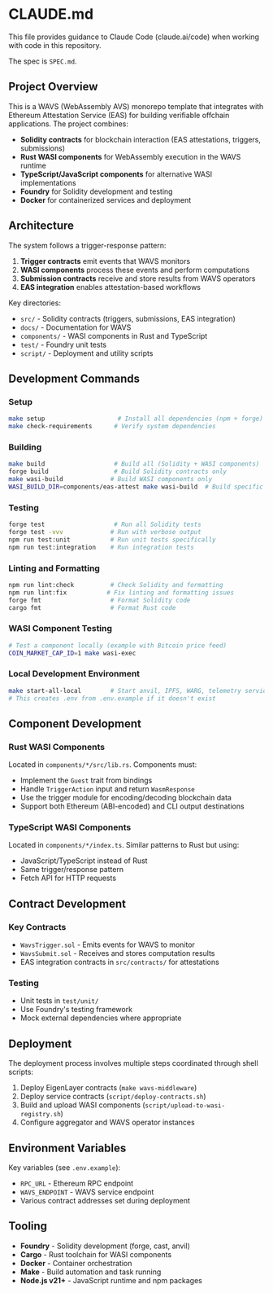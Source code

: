 # CLAUDE.md

This file provides guidance to Claude Code (claude.ai/code) when working with code in this repository.

The spec is `SPEC.md`.

## Project Overview

This is a WAVS (WebAssembly AVS) monorepo template that integrates with Ethereum Attestation Service (EAS) for building verifiable offchain applications. The project combines:

- **Solidity contracts** for blockchain interaction (EAS attestations, triggers, submissions)
- **Rust WASI components** for WebAssembly execution in the WAVS runtime
- **TypeScript/JavaScript components** for alternative WASI implementations
- **Foundry** for Solidity development and testing
- **Docker** for containerized services and deployment

## Architecture

The system follows a trigger-response pattern:
1. **Trigger contracts** emit events that WAVS monitors
2. **WASI components** process these events and perform computations
3. **Submission contracts** receive and store results from WAVS operators
4. **EAS integration** enables attestation-based workflows

Key directories:
- `src/` - Solidity contracts (triggers, submissions, EAS integration)
- `docs/` - Documentation for WAVS
- `components/` - WASI components in Rust and TypeScript
- `test/` - Foundry unit tests
- `script/` - Deployment and utility scripts

## Development Commands

### Setup
```bash
make setup                    # Install all dependencies (npm + forge)
make check-requirements      # Verify system dependencies
```

### Building
```bash
make build                   # Build all (Solidity + WASI components)
forge build                  # Build Solidity contracts only
make wasi-build             # Build WASI components only
WASI_BUILD_DIR=components/eas-attest make wasi-build  # Build specific component
```

### Testing
```bash
forge test                   # Run all Solidity tests
forge test -vvv             # Run with verbose output
npm run test:unit           # Run unit tests specifically
npm run test:integration    # Run integration tests
```

### Linting and Formatting
```bash
npm run lint:check          # Check Solidity and formatting
npm run lint:fix           # Fix linting and formatting issues
forge fmt                   # Format Solidity code
cargo fmt                   # Format Rust code
```

### WASI Component Testing
```bash
# Test a component locally (example with Bitcoin price feed)
COIN_MARKET_CAP_ID=1 make wasi-exec
```

### Local Development Environment
```bash
make start-all-local        # Start anvil, IPFS, WARG, telemetry services
# This creates .env from .env.example if it doesn't exist
```

## Component Development

### Rust WASI Components
Located in `components/*/src/lib.rs`. Components must:
- Implement the `Guest` trait from bindings
- Handle `TriggerAction` input and return `WasmResponse`
- Use the trigger module for encoding/decoding blockchain data
- Support both Ethereum (ABI-encoded) and CLI output destinations

### TypeScript WASI Components
Located in `components/*/index.ts`. Similar patterns to Rust but using:
- JavaScript/TypeScript instead of Rust
- Same trigger/response pattern
- Fetch API for HTTP requests

## Contract Development

### Key Contracts
- `WavsTrigger.sol` - Emits events for WAVS to monitor
- `WavsSubmit.sol` - Receives and stores computation results
- EAS integration contracts in `src/contracts/` for attestations

### Testing
- Unit tests in `test/unit/`
- Use Foundry's testing framework
- Mock external dependencies where appropriate

## Deployment

The deployment process involves multiple steps coordinated through shell scripts:
1. Deploy EigenLayer contracts (`make wavs-middleware`)
2. Deploy service contracts (`script/deploy-contracts.sh`)
3. Build and upload WASI components (`script/upload-to-wasi-registry.sh`)
4. Configure aggregator and WAVS operator instances

## Environment Variables

Key variables (see `.env.example`):
- `RPC_URL` - Ethereum RPC endpoint
- `WAVS_ENDPOINT` - WAVS service endpoint
- Various contract addresses set during deployment

## Tooling

- **Foundry** - Solidity development (forge, cast, anvil)
- **Cargo** - Rust toolchain for WASI components
- **Docker** - Container orchestration
- **Make** - Build automation and task running
- **Node.js v21+** - JavaScript runtime and npm packages
